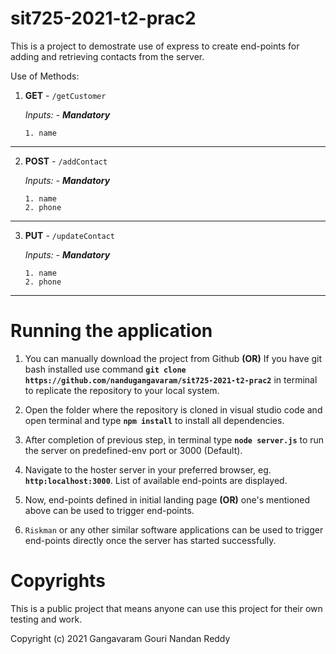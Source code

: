 # sit725-2021-t2-prac2

This is a project to demostrate use of express to create end-points for adding and retrieving contacts from the server. 

Use of Methods:
1.  **GET** - `/getCustomer`

    *Inputs: - **Mandatory***

        1. name 
---        
2.  **POST** - `/addContact`

    *Inputs: - **Mandatory***

        1. name 
        2. phone 
---
3.  **PUT** - `/updateContact`

    *Inputs: - **Mandatory*** 

        1. name 
        2. phone 
---

# Running the application

1.  You can manually download the project from Github **(OR)** If you have git bash installed use command **`git clone https://github.com/nandugangavaram/sit725-2021-t2-prac2`** in terminal to replicate the repository to your local system.

2. Open the folder where the repository is cloned in visual studio code and open terminal and type **`npm install`** to install all dependencies.

3. After completion of previous step, in terminal type **`node server.js`** to run the server on predefined-env port or 3000 (Default).

4. Navigate to the hoster server in your preferred browser, eg. **`http:localhost:3000`**. List of available end-points are displayed. 

5. Now, end-points defined in initial landing page **(OR)** one's mentioned above can be used to trigger end-points.

6. `Riskman` or any other similar software applications can be used to trigger end-points directly once the server has started successfully.

# Copyrights

This is a public project that means anyone can use this project for their own testing and work.

Copyright (c) 2021 Gangavaram Gouri Nandan Reddy
